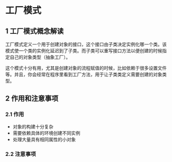 #  工厂模式

## 1 工厂模式概念解读
工厂模式定义一个用于创建对象的接口，这个接口由子类决定实例化哪一个类。该模式使一个类的实例化延迟到了子类。而子类可以重写接口方法以便创建的时候指定自己的对象类型（抽象工厂）。

这个模式十分有用，尤其是创建对象的流程赋值的时候，比如依赖于很多设置文件等。并且，你会经常在程序里看到工厂方法，用于让子类类定义需要创建的对象类型。

## 2 作用和注意事项
### 2.1 作用

+ 对象的构建十分复杂
+ 需要依赖具体的环境创建不同实例
+ 处理大量具有相同属性的小对象
### 2.2 注意事项